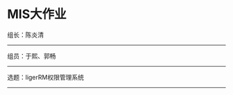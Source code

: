 MIS大作业
=========
组长：陈炎清
___________
组员：于熙、郭畅
______________
选题：ligerRM权限管理系统
_______________________

